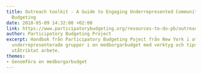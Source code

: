 ```yaml
---
title: Outreach toolkit - A Guide to Engaging Underrepresented Communities in Participatory
  Budgeting
date: 2018-05-09 14:32:00 +02:00
link: https://www.participatorybudgeting.org/resources-to-do-pb/outreach-toolkit/
author: Participatory Budgeting Project
excerpt: Handbok från Participatory Budgeting Poject från New York i att engagera
  underrepresenterade grupper i en medborgarbudget med verktyg och tips för effektivt
  utåtriktat arbete.
themes:
- Genomföra en medborgarbudget
---
```


